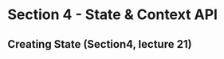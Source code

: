 <!--markdownlint disabled MD010 -->

# Section 4 - State & Context API

## Creating State (Section4, lecture 21)
